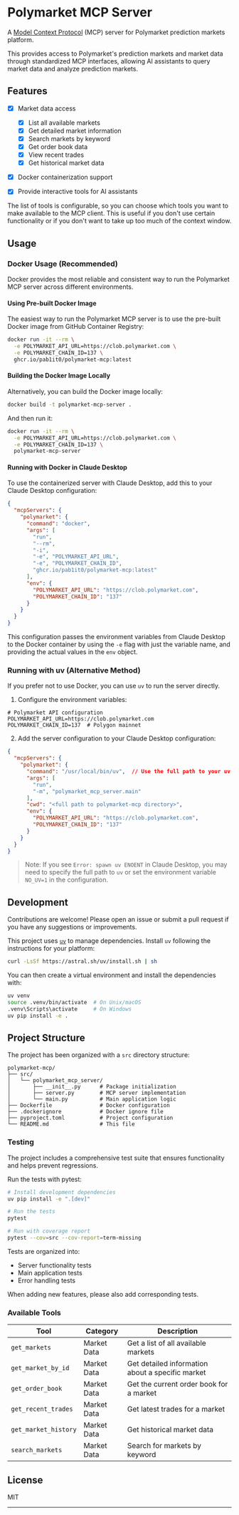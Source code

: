 # Polymarket MCP Server

A [Model Context Protocol][mcp] (MCP) server for Polymarket prediction markets platform.

This provides access to Polymarket's prediction markets and market data through standardized MCP interfaces, allowing AI assistants to query market data and analyze prediction markets.

[mcp]: https://modelcontextprotocol.io

## Features

- [x] Market data access
  - [x] List all available markets
  - [x] Get detailed market information
  - [x] Search markets by keyword
  - [x] Get order book data
  - [x] View recent trades
  - [x] Get historical market data

- [x] Docker containerization support

- [x] Provide interactive tools for AI assistants

The list of tools is configurable, so you can choose which tools you want to make available to the MCP client.
This is useful if you don't use certain functionality or if you don't want to take up too much of the context window.

## Usage

### Docker Usage (Recommended)

Docker provides the most reliable and consistent way to run the Polymarket MCP server across different environments.

#### Using Pre-built Docker Image

The easiest way to run the Polymarket MCP server is to use the pre-built Docker image from GitHub Container Registry:

```bash
docker run -it --rm \
  -e POLYMARKET_API_URL=https://clob.polymarket.com \
  -e POLYMARKET_CHAIN_ID=137 \
  ghcr.io/pab1it0/polymarket-mcp:latest
```

#### Building the Docker Image Locally

Alternatively, you can build the Docker image locally:

```bash
docker build -t polymarket-mcp-server .
```

And then run it:

```bash
docker run -it --rm \
  -e POLYMARKET_API_URL=https://clob.polymarket.com \
  -e POLYMARKET_CHAIN_ID=137 \
  polymarket-mcp-server
```

#### Running with Docker in Claude Desktop

To use the containerized server with Claude Desktop, add this to your Claude Desktop configuration:

```json
{
  "mcpServers": {
    "polymarket": {
      "command": "docker",
      "args": [
        "run",
        "--rm",
        "-i",
        "-e", "POLYMARKET_API_URL",
        "-e", "POLYMARKET_CHAIN_ID",
        "ghcr.io/pab1it0/polymarket-mcp:latest"
      ],
      "env": {
        "POLYMARKET_API_URL": "https://clob.polymarket.com",
        "POLYMARKET_CHAIN_ID": "137"
      }
    }
  }
}
```

This configuration passes the environment variables from Claude Desktop to the Docker container by using the `-e` flag with just the variable name, and providing the actual values in the `env` object.

### Running with uv (Alternative Method)

If you prefer not to use Docker, you can use `uv` to run the server directly.

1. Configure the environment variables:

```env
# Polymarket API configuration
POLYMARKET_API_URL=https://clob.polymarket.com
POLYMARKET_CHAIN_ID=137  # Polygon mainnet
```

2. Add the server configuration to your Claude Desktop configuration:

```json
{
  "mcpServers": {
    "polymarket": {
      "command": "/usr/local/bin/uv",  // Use the full path to your uv installation
      "args": [
        "run",
        "-m", "polymarket_mcp_server.main"
      ],
      "cwd": "<full path to polymarket-mcp directory>",
      "env": {
        "POLYMARKET_API_URL": "https://clob.polymarket.com",
        "POLYMARKET_CHAIN_ID": "137"
      }
    }
  }
}
```

> Note: If you see `Error: spawn uv ENOENT` in Claude Desktop, you may need to specify the full path to `uv` or set the environment variable `NO_UV=1` in the configuration.

## Development

Contributions are welcome! Please open an issue or submit a pull request if you have any suggestions or improvements.

This project uses [`uv`](https://github.com/astral-sh/uv) to manage dependencies. Install `uv` following the instructions for your platform:

```bash
curl -LsSf https://astral.sh/uv/install.sh | sh
```

You can then create a virtual environment and install the dependencies with:

```bash
uv venv
source .venv/bin/activate  # On Unix/macOS
.venv\Scripts\activate     # On Windows
uv pip install -e .
```

## Project Structure

The project has been organized with a `src` directory structure:

```
polymarket-mcp/
├── src/
│   └── polymarket_mcp_server/
│       ├── __init__.py      # Package initialization
│       ├── server.py        # MCP server implementation
│       └── main.py          # Main application logic
├── Dockerfile               # Docker configuration
├── .dockerignore            # Docker ignore file
├── pyproject.toml           # Project configuration
└── README.md                # This file
```

### Testing

The project includes a comprehensive test suite that ensures functionality and helps prevent regressions.

Run the tests with pytest:

```bash
# Install development dependencies
uv pip install -e ".[dev]"

# Run the tests
pytest

# Run with coverage report
pytest --cov=src --cov-report=term-missing
```

Tests are organized into:
- Server functionality tests
- Main application tests
- Error handling tests

When adding new features, please also add corresponding tests.

### Available Tools

| Tool | Category | Description |
| --- | --- | --- |
| `get_markets` | Market Data | Get a list of all available markets |
| `get_market_by_id` | Market Data | Get detailed information about a specific market |
| `get_order_book` | Market Data | Get the current order book for a market |
| `get_recent_trades` | Market Data | Get latest trades for a market |
| `get_market_history` | Market Data | Get historical market data |
| `search_markets` | Market Data | Search for markets by keyword |

## License

MIT

---

[mcp]: https://modelcontextprotocol.io
